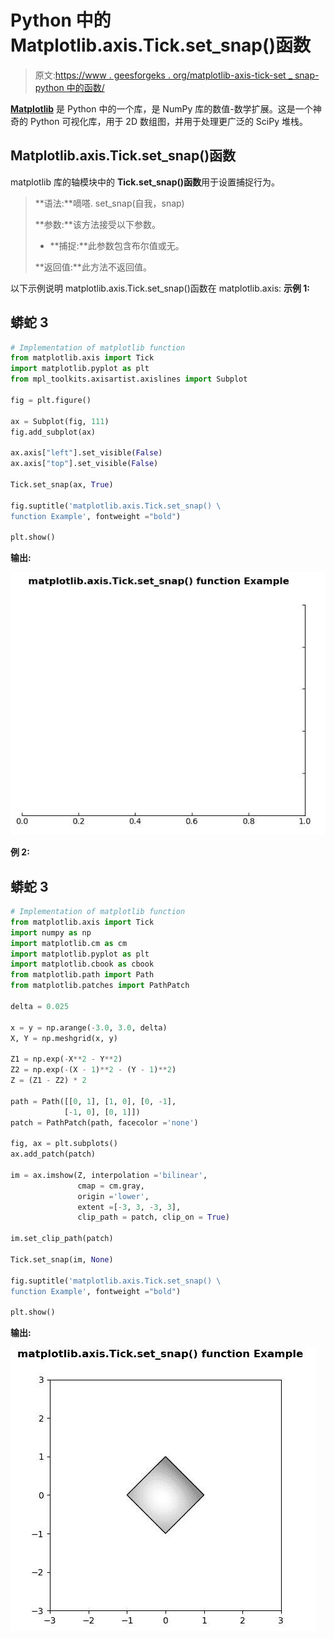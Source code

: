 # Python 中的 Matplotlib.axis.Tick.set_snap()函数

> 原文:[https://www . geesforgeks . org/matplotlib-axis-tick-set _ snap-python 中的函数/](https://www.geeksforgeeks.org/matplotlib-axis-tick-set_snap-function-in-python/)

[**Matplotlib**](https://www.geeksforgeeks.org/python-introduction-matplotlib/) 是 Python 中的一个库，是 NumPy 库的数值-数学扩展。这是一个神奇的 Python 可视化库，用于 2D 数组图，并用于处理更广泛的 SciPy 堆栈。

## Matplotlib.axis.Tick.set_snap()函数

matplotlib 库的轴模块中的 **Tick.set_snap()函数**用于设置捕捉行为。

> **语法:**嘀嗒. set_snap(自我，snap)
> 
> **参数:**该方法接受以下参数。
> 
> *   **捕捉:**此参数包含布尔值或无。
> 
> **返回值:**此方法不返回值。

以下示例说明 matplotlib.axis.Tick.set_snap()函数在 matplotlib.axis:
**示例 1:**

## 蟒蛇 3

```py
# Implementation of matplotlib function
from matplotlib.axis import Tick
import matplotlib.pyplot as plt  
from mpl_toolkits.axisartist.axislines import Subplot  

fig = plt.figure()  

ax = Subplot(fig, 111)  
fig.add_subplot(ax)  

ax.axis["left"].set_visible(False)  
ax.axis["top"].set_visible(False)  

Tick.set_snap(ax, True)  

fig.suptitle('matplotlib.axis.Tick.set_snap() \
function Example', fontweight ="bold")  

plt.show() 
```

**输出:**

![](img/64dfa5c97f5f4f0a899371497419eaee.png)

**例 2:**

## 蟒蛇 3

```py
# Implementation of matplotlib function
from matplotlib.axis import Tick
import numpy as np  
import matplotlib.cm as cm  
import matplotlib.pyplot as plt  
import matplotlib.cbook as cbook  
from matplotlib.path import Path  
from matplotlib.patches import PathPatch  

delta = 0.025

x = y = np.arange(-3.0, 3.0, delta)  
X, Y = np.meshgrid(x, y)  

Z1 = np.exp(-X**2 - Y**2)  
Z2 = np.exp(-(X - 1)**2 - (Y - 1)**2)  
Z = (Z1 - Z2) * 2

path = Path([[0, 1], [1, 0], [0, -1],  
            [-1, 0], [0, 1]])  
patch = PathPatch(path, facecolor ='none')  

fig, ax = plt.subplots()  
ax.add_patch(patch)  

im = ax.imshow(Z, interpolation ='bilinear',   
               cmap = cm.gray,  
               origin ='lower',  
               extent =[-3, 3, -3, 3],  
               clip_path = patch, clip_on = True)  

im.set_clip_path(patch) 

Tick.set_snap(im, None)   

fig.suptitle('matplotlib.axis.Tick.set_snap() \
function Example', fontweight ="bold")  

plt.show() 
```

**输出:**

![](img/ad1396abfc56d8abff899ed630580c12.png)